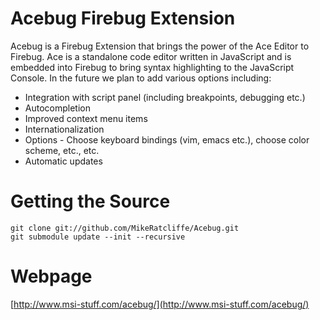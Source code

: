 Acebug Firebug Extension
========================

Acebug is a Firebug Extension that brings the power of the Ace Editor to Firebug. Ace is a standalone code editor written in JavaScript and is embedded into Firebug to bring syntax highlighting to the JavaScript Console. In the future we plan to add various options including:

* Integration with script panel (including breakpoints, debugging etc.)
* Autocompletion
* Improved context menu items
* Internationalization
* Options - Choose keyboard bindings (vim, emacs etc.), choose color scheme, etc., etc.
* Automatic updates

Getting the Source
==================

    git clone git://github.com/MikeRatcliffe/Acebug.git
    git submodule update --init --recursive

Webpage
=======

[http://www.msi-stuff.com/acebug/](http://www.msi-stuff.com/acebug/)
